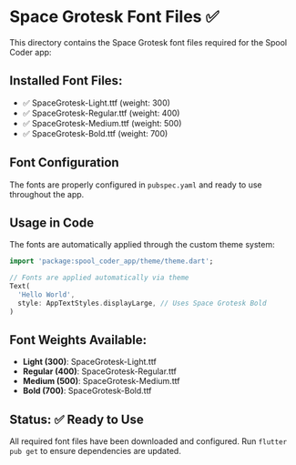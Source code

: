 # Space Grotesk Font Files ✅

This directory contains the Space Grotesk font files required for the Spool Coder app:

## Installed Font Files:
- ✅ SpaceGrotesk-Light.ttf (weight: 300)
- ✅ SpaceGrotesk-Regular.ttf (weight: 400) 
- ✅ SpaceGrotesk-Medium.ttf (weight: 500)
- ✅ SpaceGrotesk-Bold.ttf (weight: 700)

## Font Configuration

The fonts are properly configured in `pubspec.yaml` and ready to use throughout the app.

## Usage in Code

The fonts are automatically applied through the custom theme system:

```dart
import 'package:spool_coder_app/theme/theme.dart';

// Fonts are applied automatically via theme
Text(
  'Hello World',
  style: AppTextStyles.displayLarge, // Uses Space Grotesk Bold
)
```

## Font Weights Available:
- **Light (300)**: SpaceGrotesk-Light.ttf
- **Regular (400)**: SpaceGrotesk-Regular.ttf  
- **Medium (500)**: SpaceGrotesk-Medium.ttf
- **Bold (700)**: SpaceGrotesk-Bold.ttf

## Status: ✅ Ready to Use

All required font files have been downloaded and configured. Run `flutter pub get` to ensure dependencies are updated.
